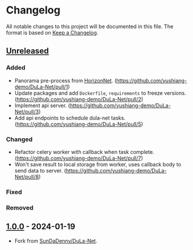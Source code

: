 # Changelog

All notable changes to this project will be documented in this file.
The format is based on [Keep a Changelog](https://github.com/olivierlacan/keep-a-changelog).

## [Unreleased]

### Added

- Panorama pre-process from [HorizonNet](https://github.com/sunset1995/HorizonNet). (https://github.com/yushiang-demo/DuLa-Net/pull/1)
- Update packages and add `Dockerfile`, `requirements` to freeze versions. (https://github.com/yushiang-demo/DuLa-Net/pull/2)
- Implement api server. (https://github.com/yushiang-demo/DuLa-Net/pull/3)
- Add api endpoints to schedule dula-net tasks. (https://github.com/yushiang-demo/DuLa-Net/pull/5)

### Changed

- Refactor celery worker with callback when task complete. (https://github.com/yushiang-demo/DuLa-Net/pull/7)
- Won't save result to local storage from worker, uses callback body to send data to server. (https://github.com/yushiang-demo/DuLa-Net/pull/8)

### Fixed

### Removed

## [1.0.0] - 2024-01-19

- Fork from [SunDaDenny/DuLa-Net](https://github.com/SunDaDenny/DuLa-Net).


[unreleased]: https://github.com/yushiang-demo/PanoToMesh/compare/v1.0.0...HEAD
[1.0.0]: https://github.com/yushiang-demo/PanoToMesh/releases/tag/v1.0.0